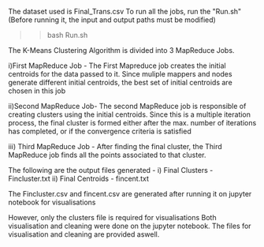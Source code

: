 The dataset used is Final_Trans.csv
To run all the jobs, run the "Run.sh"
(Before running it, the input and output paths must be modified)

>> bash Run.sh

The K-Means Clustering Algorithm is divided into 3 MapReduce Jobs.

i)First MapReduce Job - 
The First Mapreduce job creates the initial centroids for the data passed to it.
Since muliple mappers and nodes generate different initial centroids, the best 
set of initial centroids are chosen in this job 

ii)Second MapReduce Job- 
The second MapReduce job is responsible of creating clusters using the initial 
centroids. 
Since this is a multiple iteration process, the final cluster is formed either 
after the max. number of iterations has completed, or if the convergence 
criteria is satisfied

iii) Third MapReduce Job - 
After finding the final cluster, the Third MapReduce job finds all the points 
associated to that cluster. 

The following are the output files generated - 
i) Final Clusters - Fincluster.txt
ii) Final Centroids - fincent.txt

The Fincluster.csv and fincent.csv are generated after running it on jupyter 
notebook for visualisations

However, only the clusters file is required for visualisations
Both visualisation and cleaning were done on the jupyter notebook.
The files for visualisation and cleaning are provided aswell.